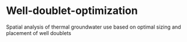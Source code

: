 # Well-doublet-optimization
Spatial analysis of thermal groundwater use based on optimal sizing and placement of well doublets
